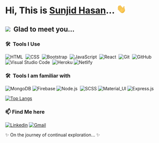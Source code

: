  

# Hi,  This is [Sunjid Hasan](https://sunjid-hasan.web.app/)... <img src="https://raw.githubusercontent.com/ABSphreak/ABSphreak/master/gifs/Hi.gif" width="30px">
 
## <img src="https://media.giphy.com/media/iY8CRBdQXODJSCERIr/giphy.gif" width="30px">&nbsp;  Glad to meet you... 

### 🛠 &nbsp;Tools I Use

![HTML](https://img.shields.io/badge/-HTML-05122A?style=flat&logo=HTML5)&nbsp;
![CSS](https://img.shields.io/badge/-CSS-05122A?style=flat&logo=CSS3&logoColor=1572B6)&nbsp;
![Bootstrap](https://img.shields.io/badge/-Bootstrap-05122A?style=flat&logo=bootstrap&logoColor=563D7C)&nbsp;
![JavaScript](https://img.shields.io/badge/-JavaScript-05122A?style=flat&logo=javascript)&nbsp;
![React](https://img.shields.io/badge/-React-05122A?style=flat&logo=react)&nbsp;
![Git](https://img.shields.io/badge/-Git-05122A?style=flat&logo=git)&nbsp;
![GitHub](https://img.shields.io/badge/-GitHub-05122A?style=flat&logo=github)&nbsp;
![Visual Studio Code](https://img.shields.io/badge/-Visual%20Studio%20Code-05122A?style=flat&logo=visual-studio-code&logoColor=007ACC)&nbsp;
![Heroku](https://img.shields.io/badge/-Heroku-05122A?style=flat-square&logo=heroku)
![Netlify](https://img.shields.io/badge/-Netlify-05122A?style=flat-square&logo=netlify)

### 🛠 &nbsp;Tools I am familiar with

![MongoDB](https://img.shields.io/badge/-MongoDB-05122A?style=flat-square&logo=mongodb)
![Firebase](https://img.shields.io/badge/-Firebase-05122A?style=flat-square&logo=Firebase)
![Node.js](https://img.shields.io/badge/-Node.js-05122A?style=flat&logo=node.js)&nbsp;
![SCSS](https://img.shields.io/badge/-SCSS-05122A?style=flat-square&logo=SASS)
![Material_UI](https://img.shields.io/badge/-Material_UI-05122A?style=flat-square&logo=material-ui)
![Express.js](https://img.shields.io/badge/-Express-05122A?style=flat-square&logo=expressjs)

[![Top Langs](https://github-readme-stats.vercel.app/api/top-langs/?username=sunjid-git&layout=compact)](https://github.com/sunjid-git/github-readme-stats)


### 📫 Find Me here
[![Linkedin](https://img.shields.io/badge/-LinkedIn-05122A?style=flat&logo=Linkedin&logoColor=blue)](https://www.linkedin.com/in/sunjid-in/)
[![Gmail](https://img.shields.io/badge/-Gmail-05122A?style=flat&logo=Gmail&logoColor=red)](mailto:sunjid.info@gmail.com)


 ✨ On the journey of continual exploration... ✨ 
